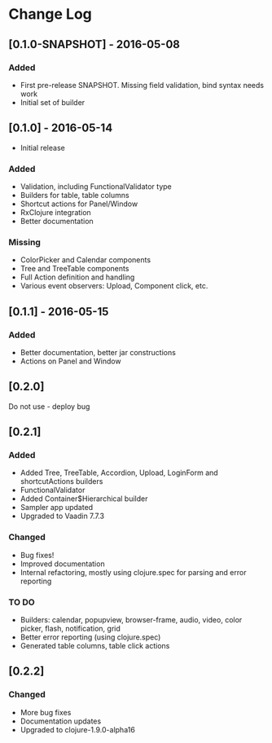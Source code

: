 # Change Log

## [0.1.0-SNAPSHOT] - 2016-05-08

### Added
- First pre-release SNAPSHOT. Missing field validation, bind syntax needs work
- Initial set of builder

## [0.1.0] - 2016-05-14
- Initial release

### Added
- Validation, including FunctionalValidator type
- Builders for table, table columns
- Shortcut actions for Panel/Window
- RxClojure integration
- Better documentation

### Missing
- ColorPicker and Calendar components
- Tree and TreeTable components
- Full Action definition and handling
- Various event observers: Upload, Component click, etc.

## [0.1.1] - 2016-05-15

### Added
- Better documentation, better jar constructions
- Actions on Panel and Window

## [0.2.0]

Do not use - deploy bug

## [0.2.1]

### Added
- Added Tree, TreeTable, Accordion, Upload, LoginForm and shortcutActions builders
- FunctionalValidator
- Added Container$Hierarchical builder
- Sampler app updated
- Upgraded to Vaadin 7.7.3

### Changed
- Bug fixes!
- Improved documentation
- Internal refactoring, mostly using clojure.spec for parsing and error reporting

### TO DO
- Builders: calendar, popupview, browser-frame, audio, video, color picker, flash, notification, grid
- Better error reporting (using clojure.spec)
- Generated table columns, table click actions

## [0.2.2]

### Changed
- More bug fixes
- Documentation updates
- Upgraded to clojure-1.9.0-alpha16




